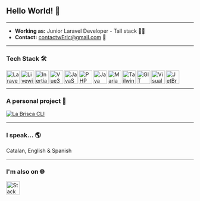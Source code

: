 ## Hello World! 👋

---

-  **Working as:** Junior Laravel Developer - Tall stack 👨‍💻
-  **Contact:** contactwEric@gmail.com 📮

---

### Tech Stack 🛠

<a href="#">
  <img
    align="left"
    alt="Laravel"
    title="Laravel"
    width="36px"
    src="https://upload.vectorlogo.zone/logos/laravel/images/fd9bffa7-873e-4946-92bc-815ed69faeec.svg"
  />
</a>

<a href="#">
  <img
    align="left"
    alt="Livewire"
    title="Livewire"
    width="36px"
    src="https://avatars.githubusercontent.com/u/51960834?s=200&v=4"
  />
</a>

<a href="#">
  <img
    align="left"
    alt="InertiaJS"
    title="InertiaJS"
    width="36px"
    src="https://raw.githubusercontent.com/innocenzi/awesome-inertiajs/master/assets/logo.svg?sanitize=true"
  />
</a>

<a href="#">
  <img
    align="left"
    alt="Vue3 Composition API"
    title="Vue3 Composition API"
    width="36px"
    src="https://cdn.jsdelivr.net/gh/devicons/devicon/icons/vuejs/vuejs-original.svg"
  />
</a>

<a href="#">
  <img
    align="left"
    alt="JavaScript"
    title="JavaScript"
    width="36px"
    src="https://cdn.jsdelivr.net/gh/devicons/devicon/icons/javascript/javascript-original.svg"
  />
</a>

<a href="#">
  <img
    align="left"
    alt="PHP"
    title="PHP"
    width="36px"
    src="https://cdn.jsdelivr.net/gh/devicons/devicon/icons/php/php-plain.svg"
  />
</a>

<a href="#">
  <img
    align="left"
    alt="Java"
    title="Java"
    width="36px"
    src="https://cdn-icons-png.flaticon.com/512/226/226777.png"
  />
</a>

<a href="#">
  <img
    align="left"
    alt="MariaDB"
    title="MariaDB"
    width="36px"
    src="https://static-00.iconduck.com/assets.00/mariadb-icon-512x340-txozryr2.png"
  />
</a>

<a href="#">
  <img
    align="left"
    alt="TailwindCSS"
    title="TailwindCSS"
    width="36px"
    src="https://cdn.jsdelivr.net/gh/devicons/devicon/icons/tailwindcss/tailwindcss-plain.svg"
  />
</a>

<a href="#">
  <img
    align="left"
    alt="GIT"
    title="GIT"
    width="36px"
    src="https://cdn.jsdelivr.net/gh/devicons/devicon/icons/git/git-original.svg"
  />
</a>

<a href="#">
  <img
    align="left"
    alt="Visual Studio Code"
    title="Visual Studio Code"
    width="36px"
    src="https://cdn.jsdelivr.net/gh/devicons/devicon/icons/vscode/vscode-original.svg"
  />
</a>

<a href="#">
  <img
    align="left"
    alt="JetBrains"
    title="JetBrains"
    width="36px"
    src="https://www.vectorlogo.zone/logos/jetbrains/jetbrains-icon.svg"
  />
</a>

<br><br>

---

### A personal project 🚀

[![La Brisca CLI](https://github-readme-stats.vercel.app/api/pin/?username=ericmp33&repo=la-brisca-cli&theme=nord)](https://github.com/ericmp33/la-brisca-cli)

---

### I speak... 🌎

Catalan, English & Spanish

---

### I'm also on 🌐

<a href="https://stackoverflow.com/users/14569750/ericmp">
  <img
    align="left"
    alt="StackOverflow"
    title="StackOverflow"
    width="36px"
    src="https://www.vectorlogo.zone/logos/stackoverflow/stackoverflow-icon.svg"
  />
</a>
